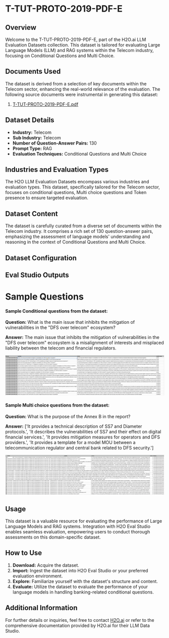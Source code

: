 # T-TUT-PROTO-2019-PDF-E

## Overview
Welcome to the T-TUT-PROTO-2019-PDF-E, part of the H2O.ai LLM Evaluation Datasets collection. This dataset is tailored for evaluating Large Language Models (LLM) and RAG systems within the Telecom industry, focusing on Conditional Questions and Multi Choice.

## Documents Used
The dataset is derived from a selection of key documents within the Telecom sector, enhancing the real-world relevance of the evaluation. The following source documents were instrumental in generating this dataset:
1. [T-TUT-PROTO-2019-PDF-E.pdf](https://github.com/h2oai/h2o-evals/blob/main/T-TUT-PROTO-2019-PDF-E/used_documents/T-TUT-PROTO-2019-PDF-E.pdf)

## Dataset Details
- **Industry:** Telecom
- **Sub Industry:** Telecom
- **Number of Question-Answer Pairs:** 130
- **Prompt Type:** RAG
- **Evaluation Techniques:** Conditional Questions and Multi Choice

## Industries and Evaluation Types
The H2O LLM Evaluation Datasets encompass various industries and evaluation types. This dataset, specifically tailored for the Telecom sector, focuses on conditional questions, Multi choice questions and Token presence to ensure targeted evaluation.

## Dataset Content
The dataset is carefully curated from a diverse set of documents within the Telecom industry. It comprises a rich set of 130 question-answer pairs, emphasizing the assessment of language models' understanding and reasoning in the context of Conditional Questions and Multi Choice.

## Dataset Configuration

## Eval Studio Outputs

# Sample Questions

#### Sample Conditional questions from the dataset:

**Question:** What is the main issue that inhibits the mitigation of vulnerabilities in the "DFS over telecom" ecosystem?

**Answer:** The main issue that inhibits the mitigation of vulnerabilities in the "DFS over telecom" ecosystem is a misalignment of interests and misplaced liability between the telecom and financial regulators.

![conditional_question_image](https://github.com/h2oai/h2o-evals/blob/main/T-TUT-PROTO-2019-PDF-E/screenshots/question_type.png)

#### Sample Multi choice questions from the dataset:

**Question:** What is the purpose of the Annex B in the report?

**Answer:** ['It provides a technical description of SS7 and Diameter protocols.', 'It describes the vulnerabilities of SS7 and their effect on digital financial services.', 'It provides mitigation measures for operators and DFS providers.', 'It provides a template for a model MOU between a telecommunication regulator and central bank related to DFS security.']

![multi_choice_question_image](https://github.com/h2oai/h2o-evals/blob/main/T-TUT-PROTO-2019-PDF-E/screenshots/multi_choice.png)

## Usage

This dataset is a valuable resource for evaluating the performance of Large Language Models and RAG systems. Integration with H2O Eval Studio enables seamless evaluation, empowering users to conduct thorough assessments on this domain-specific dataset.

## How to Use

1. **Download:** Acquire the dataset.
2. **Import:** Ingest the dataset into H2O Eval Studio or your preferred evaluation environment.
3. **Explore:** Familiarize yourself with the dataset's structure and content.
4. **Evaluate:** Utilize the dataset to evaluate the performance of your language models in handling banking-related conditional questions.

## Additional Information

For further details or inquiries, feel free to contact [H2O.ai](https://www.h2o.ai/) or refer to the comprehensive documentation provided by H2O.ai for their LLM Data Studio.

